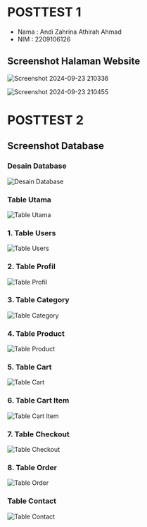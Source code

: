 # POSTTEST 1

- Nama : Andi Zahrina Athirah Ahmad
- NIM : 2209106126

## Screenshot Halaman Website

![Screenshot 2024-09-23 210336](https://github.com/user-attachments/assets/c02e395f-4000-46cb-b195-cb6833cd4ec1)

![Screenshot 2024-09-23 210455](https://github.com/user-attachments/assets/7fe7ddc5-9dcf-49b9-b4d9-657bb2abe28d)

# POSTTEST 2
## Screenshot Database
### Desain Database
![Desain Database](https://github.com/user-attachments/assets/0cc090bf-706b-4e57-a619-bdcecf035d92)

### Table Utama
![Table Utama](https://github.com/user-attachments/assets/4547feac-5c29-4f47-96fd-9b35782d6671)

### 1. Table Users
![Table Users](https://github.com/user-attachments/assets/edf3cdb0-0934-4325-887b-6abd728acaee)

### 2. Table Profil
![Table Profil](https://github.com/user-attachments/assets/eaabe06a-ea4c-48f3-8882-211b78f2183c)

### 3. Table Category
![Table Category](https://github.com/user-attachments/assets/acac1adf-c3fc-44a3-8d12-92d0fe355a3b)

### 4. Table Product
![Table Product](https://github.com/user-attachments/assets/cf6bbc98-6610-4ad1-8c0b-9f4d447314cb)

### 5. Table Cart
![Table Cart](https://github.com/user-attachments/assets/40797615-5ea4-4d0c-bc46-f652bb268919)

### 6. Table Cart Item
![Table Cart Item](https://github.com/user-attachments/assets/b25e29fe-737c-4d20-aeee-780e071091a2)

### 7. Table Checkout
![Table Checkout](https://github.com/user-attachments/assets/8ceea5c8-e6b9-42b9-b9b7-cf1ed2195b9b)

### 8. Table Order
![Table Order](https://github.com/user-attachments/assets/03c59c43-cc3d-4e53-9f3a-cdf717503aa5)

### Table Contact
![Table Contact](https://github.com/user-attachments/assets/988d34b0-bf9d-4686-a72e-18c5b69b4c7d)
